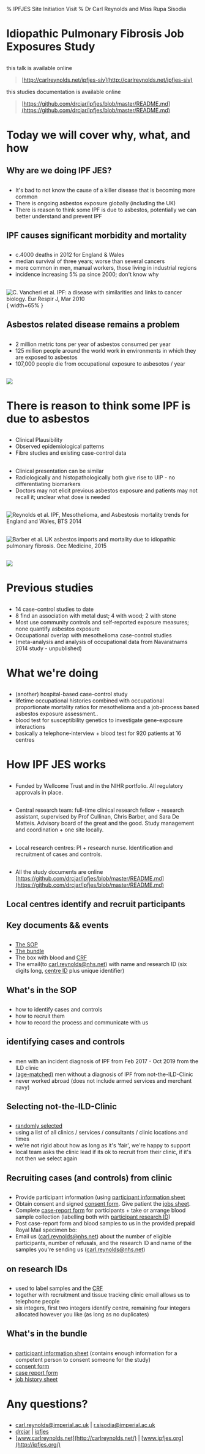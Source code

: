 % IPFJES Site Initiation Visit
% Dr Carl Reynolds and Miss Rupa Sisodia

# Idiopathic Pulmonary Fibrosis Job Exposures Study 


##
this talk is available online 

> [http://carlreynolds.net/ipfjes-siv](http://carlreynolds.net/ipfjes-siv)

this studies documentation is available online

> [https://github.com/drcjar/ipfjes/blob/master/README.md](https://github.com/drcjar/ipfjes/blob/master/README.md)

# Today we will cover why, what, and how

## Why are we doing IPF JES?

##

- It's bad to not know the cause of a killer disease that is becoming more common
- There is ongoing asbestos exposure globally (including the UK) 
- There is reason to think some IPF is due to asbestos, potentially we can better understand and prevent IPF

## IPF causes significant morbidity and mortality

##

- c.4000 deaths in 2012 for England \& Wales
- median survival of three years; worse than several cancers
- more common in men, manual workers, those living in industrial regions
- incidence increasing 5\% pa since 2000; don't know why

## 

![C. Vancheri et al. IPF: a disease with similarities and links to cancer biology. Eur Respir J, Mar 2010](images/ipfcancer.jpeg){ width=65% }

## Asbestos related disease remains a problem

##

- 2 million metric tons per year of asbestos consumed per year
- 125 million people around the world work in environments in which they are exposed to asbestos
- 107,000 people die from occupational exposure to asbesotos / year

## 

![](images/pic11.jpeg)

# There is reason to think some IPF is due to asbestos

## 

- Clinical Plausibility 
- Observed epidemiological patterns
- Fibre studies and existing case-control data

##

- Clinical presentation can be similar
- Radiologically and histopathologically both give rise to UIP - no differentiating biomarkers
- Doctors may not elicit previous asbestos exposure and patients may not recall it; unclear what dose is needed

## 

![Reynolds et al. IPF, Mesothelioma, and Asbestosis mortality trends for England and Wales, BTS 2014](images/pic3.jpeg)

##

![Barber et al. UK asbestos imports and mortality due to idiopathic pulmonary fibrosis. Occ Medicine, 2015](images/pic5.jpeg)

## 

![](images/pic6.jpeg)

# Previous studies 

##

- 14 case-control studies to date 
- 8 find an association with metal dust; 4 with wood; 2 with stone
- Most use community controls and self-reported exposure measures; none quantify asbestos exposure
- Occupational overlap with mesothelioma case-control studies
- (meta-analysis and analysis of occupational data from Navaratnams 2014 study - unpublished)

# What we're doing 

## 

- (another) hospital-based case-control study
- lifetime occupational histories combined with occupational proportionate mortality ratios for mesothelioma and a job-process based asbestos exposure assessment..
- blood test for susceptibility genetics to investigate gene-exposure interactions
- basically a telephone-interview + blood test for 920 patients at 16 centres
  
# How IPF JES works

##

- Funded by Wellcome Trust and in the NIHR portfolio. All regulatory approvals in place.

##

- Central research team: full-time clinical research fellow + research assistant, supervised by Prof Cullinan, Chris Barber, and Sara De Matteis. Advisory board of the great and the good. Study management and coordination + one site locally.

##

- Local research centres: PI + research nurse. Identification and recruitment of cases and controls.

##

- All the study documents are online [https://github.com/drcjar/ipfjes/blob/master/README.md](https://github.com/drcjar/ipfjes/blob/master/README.md)

## Local centres identify and recruit participants

## Key documents && events

##

- [The SOP](https://github.com/drcjar/ipfjes/blob/master/ipfjes-sop.pdf)
- [The bundle](https://github.com/drcjar/ipfjes/blob/master/ipfjes-bundle.pdf)
- The box with blood and [CRF](https://github.com/drcjar/ipfjes/blob/master/ipfjes-crf.pdf)
- The email(to [carl.reynolds@nhs.net](mailto:carl.reynolds@nhs.net)) with name and research ID (six digits long, [centre ID](https://github.com/drcjar/ipfjes/blob/master/ipfjes-centre-ids.csv) plus unique identifier)

## What's in the SOP

##

- how to identify cases and controls
- how to recruit them
- how to record the process and communicate with us

## identifying cases and controls

##

- men with an incident diagnosis of IPF from Feb 2017 - Oct 2019 from the ILD clinic
- [(age-matched)](https://github.com/drcjar/ipfjes/blob/master/5-year-age-bands.csv) men without a diagnosis of IPF from not-the-ILD-Clinic
- never worked abroad (does not include armed services and merchant navy)

## Selecting not-the-ILD-Clinic

##

- [randomly selected](https://github.com/drcjar/ipfjes/blob/master/RANDOMIZATION.MD) 
- using a list of all clinics / services / consultants / clinic locations and times
- we're not rigid about how as long as it's 'fair', we're happy to support
- local team asks the clinic lead if its ok to recruit from their clinic, if it's not then we select again

## Recruiting cases (and controls) from clinic

##
- Provide participant information (using [participant information sheet](https://github.com/drcjar/ipfjes/blob/master/ipfjes-pis.pdf)
- Obtain consent and signed [consent form](https://github.com/drcjar/ipfjes/blob/master/ipfjes-consent.pdf). Give patient the [jobs sheet](https://github.com/drcjar/ipfjes/blob/master/ipfjes-jobs.pdf).
- Complete [case-report form](https://github.com/drcjar/ipfjes/blob/master/ipfjes-crf.pdf) for participants + take or arrange blood sample collection (labelling both with [participant research ID](https://github.com/drcjar/ipfjes/blob/master/RESEARCHID.md))
- Post case-report form and blood samples to us in the provided prepaid Royal Mail specimen bo:
- Email us ([carl.reynolds@nhs.net](mailto:carl.reynolds@nhs.net)) about the number of eligible participants, number of refusals, and the research ID and name of the samples you're sending us ([carl.reynolds@nhs.net](mailto:carl.reynolds@nhs.net))

## on research IDs

##
- used to label samples and the [CRF](https://github.com/drcjar/ipfjes/blob/master/ipfjes-crf.pdf)
- together with recruitment and tissue tracking clinic email allows us to telephone people
- six integers, first two integers identify centre, remaining four integers allocated however you like (as long as no duplicates)

## What's in the bundle

##

- [participant information sheet](https://github.com/drcjar/ipfjes/blob/master/ipfjes-pis.pdf) (contains enough information for a competent person to consent someone for the study)
- [consent form](https://github.com/drcjar/ipfjes/blob/master/ipfjes-consent.pdf)
- [case report form](https://github.com/drcjar/ipfjes/blob/master/ipfjes-crf.pdf)
- [job history sheet](https://github.com/drcjar/ipfjes/blob/master/ipfjes-jobs.pdf)

# Any questions?

##

- <carl.reynolds@imperial.ac.uk> | <r.sisodia@imperial.ac.uk>
- [drcjar](https://twitter.com/drcjar) | [ipfjes](https://twitter.com/ipfjes)
- [www.carlreynolds.net](http://carlreynolds.net/) | [www.ipfjes.org](http://ipfjes.org/)



















